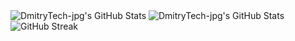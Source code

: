 <img src="https://github-readme-stats.vercel.app/api/top-langs/?username=DmitryTech-jpg&theme=cobalt&show_icons=true&hide_border=true&layout=compact" alt="DmitryTech-jpg's GitHub Stats" />
<img src="https://github-readme-stats.vercel.app/api?username=DmitryTech-jpg&theme=cobalt&show_icons=true&hide_border=true&count_private=true" alt="DmitryTech-jpg's GitHub Stats" />
<img src="https://github-readme-streak-stats-jet-iota.vercel.app?user=DmitryTech-jpg&theme=cobalt" alt="GitHub Streak">

